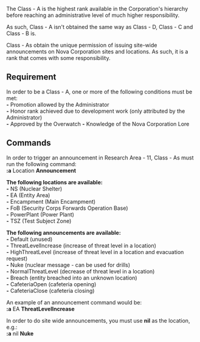 The Class - A is the highest rank available in the Corporation's hierarchy before reaching an administrative level of much higher responsibility.

As such, Class - A isn't obtained the same way as Class - D, Class - C and Class - B is.

Class - As obtain the unique permission of issuing site-wide announcements on Nova Corporation sites and locations. As such, it is a rank that comes with some responsibility.

## Requirement  

In order to be a Class - A, one or more of the following conditions must be met:  
 **-** Promotion allowed by the Administrator  
 **-** Honor rank achieved due to development work (only attributed by the Administrator)  
 **-** Approved by the Overwatch
 **-** Knowledge of the Nova Corporation Lore

## Commands  

In order to trigger an announcement in Research Area - 11, Class - As must run the following command:  
**:a** Location **Announcement**  

**The following locations are available:**  
**-** NS (Nuclear Shelter)  
**-** EA (Entity Area)  
**-** Encampment (Main Encampment)  
**-** FoB (Security Corps Forwards Operation Base)  
**-** PowerPlant (Power Plant)  
**-** TSZ (Test Subject Zone)  

**The following announcements are available:**  
**-** Default (unused)  
**-** ThreatLevelIncrease (increase of threat level in a location)  
**-** HighThreatLevel (increase of threat level in a location and evacuation request)  
**-** Nuke (nuclear message - can be used for drills)  
**-** NormalThreatLevel (decrease of threat level in a location)  
**-** Breach (entity breached into an unknown location)  
**-** CafeteriaOpen (cafeteria opening)  
**-** CafeteriaClose (cafeteria closing)  

An example of an announcement command would be:  
**:a** EA **ThreatLevelIncrease**  

In order to do site wide announcements, you must use **nil** as the location, e.g.:  
**:a** nil **Nuke**
